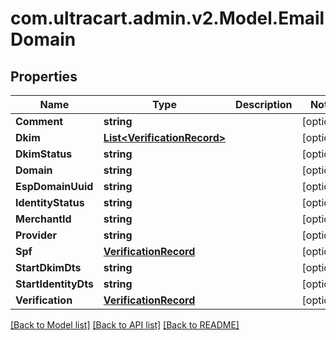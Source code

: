 # com.ultracart.admin.v2.Model.EmailDomain
## Properties

Name | Type | Description | Notes
------------ | ------------- | ------------- | -------------
**Comment** | **string** |  | [optional] 
**Dkim** | [**List&lt;VerificationRecord&gt;**](VerificationRecord.md) |  | [optional] 
**DkimStatus** | **string** |  | [optional] 
**Domain** | **string** |  | [optional] 
**EspDomainUuid** | **string** |  | [optional] 
**IdentityStatus** | **string** |  | [optional] 
**MerchantId** | **string** |  | [optional] 
**Provider** | **string** |  | [optional] 
**Spf** | [**VerificationRecord**](VerificationRecord.md) |  | [optional] 
**StartDkimDts** | **string** |  | [optional] 
**StartIdentityDts** | **string** |  | [optional] 
**Verification** | [**VerificationRecord**](VerificationRecord.md) |  | [optional] 


[[Back to Model list]](../README.md#documentation-for-models) [[Back to API list]](../README.md#documentation-for-api-endpoints) [[Back to README]](../README.md)

